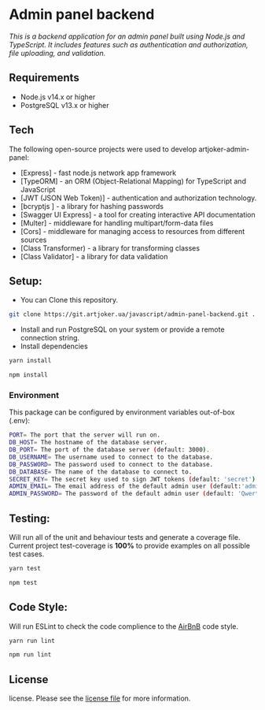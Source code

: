 # Admin panel backend
 _This is a backend application for an admin panel built using Node.js and TypeScript. It includes features such as authentication and authorization, file uploading, and validation._


## Requirements

- Node.js v14.x or higher
- PostgreSQL v13.x or higher


## Tech

The following open-source projects were used to develop artjoker-admin-panel:

- [Express] - fast node.js network app framework
- [TypeORM] - an ORM (Object-Relational Mapping) for TypeScript and JavaScript
- [JWT (JSON Web Token)] - authentication and authorization technology.
- [bcryptjs ] - a library for hashing passwords
- [Swagger UI Express] - a tool for creating interactive API documentation
- [Multer] - middleware for handling multipart/form-data files
- [Cors] - middleware for managing access to resources from different sources
- [Class Transformer) - a library for transforming classes
- [Class Validator] - a library for data validation


## Setup:
- You can  Clone this repository. 
``` bash
git clone https://git.artjoker.ua/javascript/admin-panel-backend.git .
```
- Install and run PostgreSQL on your system or provide a remote connection string.
- Install dependencies
 ```bash
yarn install

npm install
 ```
### Environment
This package can be configured by environment variables out-of-box (.env):
``` bash
PORT= The port that the server will run on.
DB_HOST= The hostname of the database server.
DB_PORT= The port of the database server (default: 3000).
DB_USERNAME= The username used to connect to the database.
DB_PASSWORD= The password used to connect to the database.
DB_DATABASE= The name of the database to connect to.
SECRET_KEY= The secret key used to sign JWT tokens (default: 'secret').
ADMIN_EMAIL= The email address of the default admin user (default:'admin@admin.com').
ADMIN_PASSWORD= The password of the default admin user (default: 'Qwerty12345').
```
## Testing:

Will run all of the unit and behaviour tests and generate a coverage file.  
Current project test-coverage is **100%** to provide examples on all possible test cases.  
```bash
yarn test

npm test
```

## Code Style:
 
Will run ESLint to check the code complience to the [AirBnB](https://github.com/airbnb/javascript) code style.
```bash
yarn run lint

npm run lint
```

## License

license. Please see the [license file](license.md) for more information.
